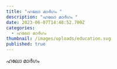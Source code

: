 ```yaml
---
title: "ഹലോ മാർഗം "
description: "ഹലോ മാർഗം "
date: 2023-06-07T14:48:52.700Z
categories:
  - ഹലോ മാർഗം
thumbnail: /images/uploads/education.svg
published: true
---
```

ഹലോ മാർഗം